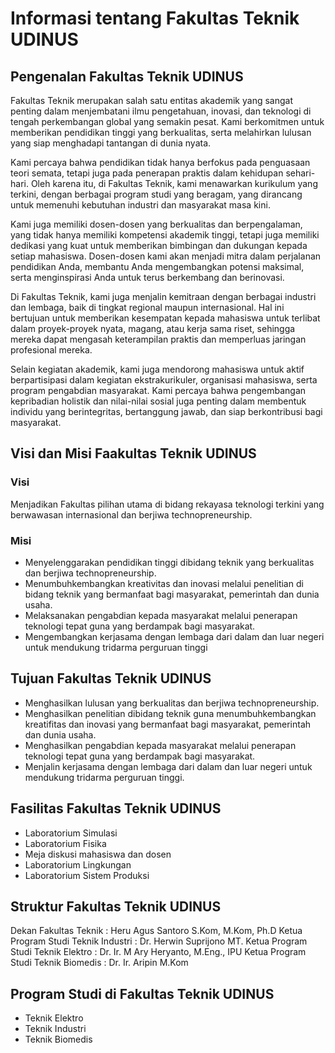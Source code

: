 # Informasi tentang Fakultas Teknik UDINUS

## Pengenalan Fakultas Teknik UDINUS

Fakultas Teknik merupakan salah satu entitas akademik yang sangat penting dalam menjembatani ilmu pengetahuan, inovasi, dan teknologi di tengah perkembangan global yang semakin pesat. Kami berkomitmen untuk memberikan pendidikan tinggi yang berkualitas, serta melahirkan lulusan yang siap menghadapi tantangan di dunia nyata.

Kami percaya bahwa pendidikan tidak hanya berfokus pada penguasaan teori semata, tetapi juga pada penerapan praktis dalam kehidupan sehari-hari. Oleh karena itu, di Fakultas Teknik, kami menawarkan kurikulum yang terkini, dengan berbagai program studi yang beragam, yang dirancang untuk memenuhi kebutuhan industri dan masyarakat masa kini.

Kami juga memiliki dosen-dosen yang berkualitas dan berpengalaman, yang tidak hanya memiliki kompetensi akademik tinggi, tetapi juga memiliki dedikasi yang kuat untuk memberikan bimbingan dan dukungan kepada setiap mahasiswa. Dosen-dosen kami akan menjadi mitra dalam perjalanan pendidikan Anda, membantu Anda mengembangkan potensi maksimal, serta menginspirasi Anda untuk terus berkembang dan berinovasi.

Di Fakultas Teknik, kami juga menjalin kemitraan dengan berbagai industri dan lembaga, baik di tingkat regional maupun internasional. Hal ini bertujuan untuk memberikan kesempatan kepada mahasiswa untuk terlibat dalam proyek-proyek nyata, magang, atau kerja sama riset, sehingga mereka dapat mengasah keterampilan praktis dan memperluas jaringan profesional mereka.

Selain kegiatan akademik, kami juga mendorong mahasiswa untuk aktif berpartisipasi dalam kegiatan ekstrakurikuler, organisasi mahasiswa, serta program pengabdian masyarakat. Kami percaya bahwa pengembangan kepribadian holistik dan nilai-nilai sosial juga penting dalam membentuk individu yang berintegritas, bertanggung jawab, dan siap berkontribusi bagi masyarakat. 

## Visi dan Misi Faakultas Teknik UDINUS

### Visi

Menjadikan Fakultas pilihan utama di bidang rekayasa teknologi terkini yang berwawasan internasional dan berjiwa technopreneurship.

### Misi

- Menyelenggarakan pendidikan tinggi dibidang teknik yang berkualitas dan berjiwa technopreneurship.
- Menumbuhkembangkan kreativitas dan inovasi melalui penelitian di bidang teknik yang bermanfaat bagi masyarakat, pemerintah dan dunia usaha.
- Melaksanakan pengabdian kepada masyarakat melalui penerapan teknologi tepat guna yang berdampak bagi masyarakat.
- Mengembangkan kerjasama dengan lembaga dari dalam dan luar negeri untuk mendukung tridarma perguruan tinggi

## Tujuan Fakultas Teknik UDINUS

- Menghasilkan lulusan yang berkualitas dan berjiwa technopreneurship.
- Menghasilkan penelitian dibidang teknik guna menumbuhkembangkan kreatifitas dan inovasi yang bermanfaat bagi masyarakat, pemerintah dan dunia usaha.
- Menghasilkan pengabdian kepada masyarakat melalui penerapan teknologi tepat guna yang berdampak bagi masyarakat.
- Menjalin kerjasama dengan lembaga dari dalam dan luar negeri untuk mendukung tridarma perguruan tinggi.

## Fasilitas Fakultas Teknik UDINUS

- Laboratorium Simulasi
- Laboratorium Fisika
- Meja diskusi mahasiswa dan dosen
- Laboratorium Lingkungan
- Laboratorium Sistem Produksi

## Struktur Fakultas Teknik UDINUS

Dekan Fakultas Teknik : Heru Agus Santoro S.Kom, M.Kom, Ph.D
Ketua Program Studi Teknik Industri : Dr. Herwin Suprijono MT.
Ketua Program Studi Teknik Elektro : Dr. Ir. M Ary Heryanto, M.Eng., IPU
Ketua Program Studi Teknik Biomedis : Dr. Ir. Aripin M.Kom

## Program Studi di Fakultas Teknik UDINUS

- Teknik Elektro
- Teknik Industri
- Teknik Biomedis
